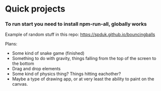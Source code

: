 #  Quick projects
### To run start you need to install npm-run-all, globally works

Example of random stuff in this repo:
https://spduk.github.io/bouncingballs

Plans:

- Some kind of snake game (finished)
- Something to do with gravity, things falling from the top of the screen to the bottom
- Drag and drop elements
- Some kind of physics thing? Things hitting eachother?
- Maybe a type of drawing app, or at very least the ability to paint on the canvas.

